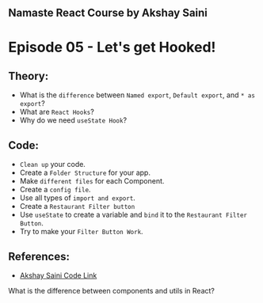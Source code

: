## Namaste React Course by Akshay Saini

# Episode 05 - Let's get Hooked!

## Theory:

- What is the `difference` between `Named export`, `Default export`, and `* as export`?
- What are `React Hooks`?
- Why do we need `useState Hook`?

## Code:

- `Clean up` your code.
- Create a `Folder Structure` for your app.
- Make `different files` for each Component.
- Create a `config file`.
- Use all types of `import and export`.
- Create a `Restaurant Filter button`
- Use `useState` to create a variable and `bind` it to the `Restaurant Filter Button`.
- Try to make your `Filter Button Work`.

## References:

- [Akshay Saini Code Link](https://bitbucket.org/namastedev/namaste-react-live/src/master/)

What is the difference between components and utils in React?